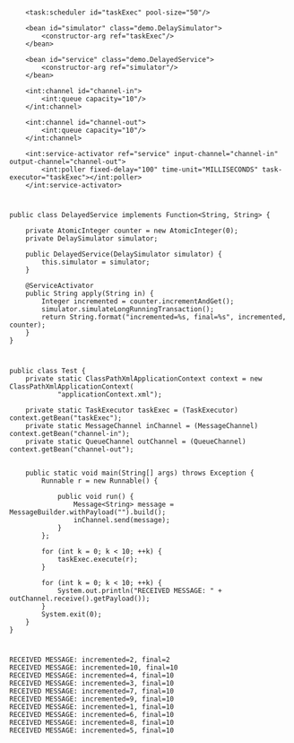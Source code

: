 #
        <task:scheduler id="taskExec" pool-size="50"/>

        <bean id="simulator" class="demo.DelaySimulator">
            <constructor-arg ref="taskExec"/>
        </bean>

        <bean id="service" class="demo.DelayedService">
            <constructor-arg ref="simulator"/>
        </bean>

        <int:channel id="channel-in">
            <int:queue capacity="10"/>
        </int:channel>

        <int:channel id="channel-out">
            <int:queue capacity="10"/>
        </int:channel>

        <int:service-activator ref="service" input-channel="channel-in" output-channel="channel-out">
            <int:poller fixed-delay="100" time-unit="MILLISECONDS" task-executor="taskExec"></int:poller>
        </int:service-activator>

#
    public class DelayedService implements Function<String, String> {

        private AtomicInteger counter = new AtomicInteger(0);
        private DelaySimulator simulator;

        public DelayedService(DelaySimulator simulator) {
            this.simulator = simulator;
        }

        @ServiceActivator
        public String apply(String in) {
            Integer incremented = counter.incrementAndGet();
            simulator.simulateLongRunningTransaction();
            return String.format("incremented=%s, final=%s", incremented, counter);
        }
    }

#
    public class Test {
        private static ClassPathXmlApplicationContext context = new ClassPathXmlApplicationContext(
                "applicationContext.xml");

        private static TaskExecutor taskExec = (TaskExecutor) context.getBean("taskExec");
        private static MessageChannel inChannel = (MessageChannel) context.getBean("channel-in");
        private static QueueChannel outChannel = (QueueChannel) context.getBean("channel-out");


        public static void main(String[] args) throws Exception {
            Runnable r = new Runnable() {

                public void run() {
                    Message<String> message = MessageBuilder.withPayload("").build();
                    inChannel.send(message);
                }
            };

            for (int k = 0; k < 10; ++k) {
                taskExec.execute(r);
            }

            for (int k = 0; k < 10; ++k) {
                System.out.println("RECEIVED MESSAGE: " + outChannel.receive().getPayload());
            }
            System.exit(0);
        }
    }
#
    RECEIVED MESSAGE: incremented=2, final=2
    RECEIVED MESSAGE: incremented=10, final=10
    RECEIVED MESSAGE: incremented=4, final=10
    RECEIVED MESSAGE: incremented=3, final=10
    RECEIVED MESSAGE: incremented=7, final=10
    RECEIVED MESSAGE: incremented=9, final=10
    RECEIVED MESSAGE: incremented=1, final=10
    RECEIVED MESSAGE: incremented=6, final=10
    RECEIVED MESSAGE: incremented=8, final=10
    RECEIVED MESSAGE: incremented=5, final=10
